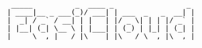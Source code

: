 <pre>
 _____          _  ____ _                 _
| ____|__ _ ___(_)/ ___| | ___  _   _  __| |
|  _| / _` / __| | |   | |/ _ \| | | |/ _` |
| |__| (_| \__ \ | |___| | (_) | |_| | (_| |
|_____\__,_|___/_|\____|_|\___/ \__,_|\__,_|
</pre>
